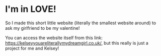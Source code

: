 # I'm in LOVE!

So I made this short little website (literally the smallest website around) to ask my girlfriend to be my valentine!

You can access the website itself from this link: https://kelseyyouareliterallymydreamgirl.co.uk/, but this really is just a project for me and Kelsey!
